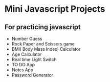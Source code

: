 # Mini Javascript Projects

## For practicing javascript

- Number Guess
- Rock Paper and Scissors game
- BMI( Body Mass Index) Calculator
- Age Calculator
- Real time Light Switch
- TO DO App
- Notes App
- Password Generator
